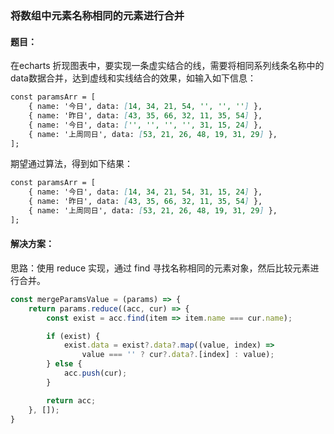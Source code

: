 ### 将数组中元素名称相同的元素进行合并

#### 题目：
在echarts 折现图表中，要实现一条虚实结合的线，需要将相同系列线条名称中的data数据合并，达到虚线和实线结合的效果，如输入如下信息：
```markdown
const paramsArr = [
    { name: '今日', data: [14, 34, 21, 54, '', '', ''] },
    { name: '昨日', data: [43, 35, 66, 32, 11, 35, 54] },
    { name: '今日', data: ['', '', '', '', 31, 15, 24] },
    { name: '上周同日', data: [53, 21, 26, 48, 19, 31, 29] },
];
```
期望通过算法，得到如下结果：
```markdown
const paramsArr = [
    { name: '今日', data: [14, 34, 21, 54, 31, 15, 24] },
    { name: '昨日', data: [43, 35, 66, 32, 11, 35, 54] },
    { name: '上周同日', data: [53, 21, 26, 48, 19, 31, 29] },
];
```

#### 解决方案：
思路：使用 reduce 实现，通过 find 寻找名称相同的元素对象，然后比较元素进行合并。
```js
const mergeParamsValue = (params) => {
    return params.reduce((acc, cur) => {
        const exist = acc.find(item => item.name === cur.name);

        if (exist) {
            exist.data = exist?.data?.map((value, index) =>
                value === '' ? cur?.data?.[index] : value);
        } else {
            acc.push(cur);
        }

        return acc;
    }, []);
}

```